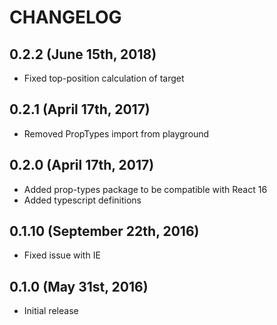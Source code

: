 # CHANGELOG

## 0.2.2 (June 15th, 2018)

- Fixed top-position calculation of target 

## 0.2.1 (April 17th, 2017)

- Removed PropTypes import from playground

## 0.2.0 (April 17th, 2017)

- Added prop-types package to be compatible with React 16
- Added typescript definitions

## 0.1.10 (September 22th, 2016)

- Fixed issue with IE

## 0.1.0 (May 31st, 2016)

- Initial release
